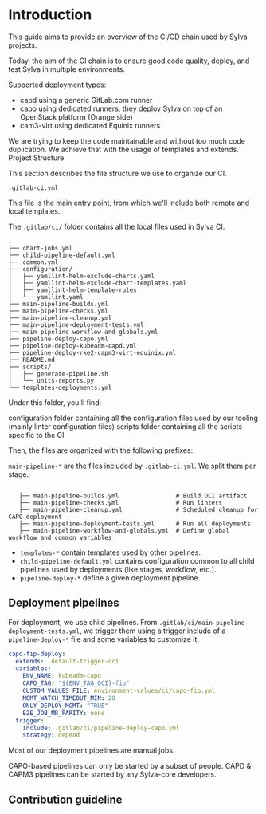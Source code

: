 # Introduction

This guide aims to provide an overview of the CI/CD chain used by Sylva projects.

Today, the aim of the CI chain is to ensure good code quality, deploy, and test Sylva in multiple environments.

Supported deployment types:

* capd using a generic GitLab.com runner
* capo using dedicated runners, they deploy Sylva on top of an OpenStack platform (Orange side)
* cam3-virt using dedicated Equinix runners

We are trying to keep the code maintainable and without too much code duplication. We achieve that with the usage of templates and extends.
Project Structure

This section describes the file structure we use to organize our CI.

`.gitlab-ci.yml`

This file is the main entry point, from which we'll include both remote and local templates.

The `.gitlab/ci/` folder contains all the local files used in Sylva CI.

```shell
.
├── chart-jobs.yml
├── child-pipeline-default.yml
├── common.yml
├── configuration/
│   ├── yamllint-helm-exclude-charts.yaml
│   ├── yamllint-helm-exclude-chart-templates.yaml
│   ├── yamllint-helm-template-rules
│   └── yamllint.yaml
├── main-pipeline-builds.yml
├── main-pipeline-checks.yml
├── main-pipeline-cleanup.yml
├── main-pipeline-deployment-tests.yml
├── main-pipeline-workflow-and-globals.yml
├── pipeline-deploy-capo.yml
├── pipeline-deploy-kubeadm-capd.yml
├── pipeline-deploy-rke2-capm3-virt-equinix.yml
├── README.md
├── scripts/
│   ├── generate-pipeline.sh
│   └── units-reports.py
└── templates-deployments.yml
```

Under this folder, you'll find:

configuration folder containing all the configuration files used by our tooling (mainly linter configuration files) scripts folder containing all the scripts specific to the CI

Then, the files are organized with the following prefixes:

`main-pipeline-*` are the files included by `.gitlab-ci.yml`. We split them per stage.

 ```shell

    ├── main-pipeline-builds.yml                # Build OCI artifact
    ├── main-pipeline-checks.yml                # Run linters
    ├── main-pipeline-cleanup.yml               # Scheduled cleanup for CAPO deployment
    ├── main-pipeline-deployment-tests.yml      # Run all deployments
    ├── main-pipeline-workflow-and-globals.yml  # Define global workflow and common variables
```

* `templates-*` contain templates used by other pipelines.
* `child-pipeline-default.yml` contains configuration common to all child pipelines used by deployments (like stages, workflow, etc.).
* `pipeline-deploy-*` define a given deployment pipeline.

## Deployment pipelines

For deployment, we use child pipelines. From `.gitlab/ci/main-pipeline-deployment-tests.yml`, we trigger them using a trigger include of a `pipeline-deploy-*` file and some variables to customize it.

```yaml
capo-fip-deploy:
  extends: .default-trigger-oci
  variables:
    ENV_NAME: kubeadm-capo
    CAPO_TAG: "${ENV_TAG_OCI}-fip"
    CUSTOM_VALUES_FILE: environment-values/ci/capo-fip.yml
    MGMT_WATCH_TIMEOUT_MIN: 20
    ONLY_DEPLOY_MGMT: "TRUE"
    E2E_JOB_MR_PARITY: none
  trigger:
    include: .gitlab/ci/pipeline-deploy-capo.yml
    strategy: depend
```

Most of our deployment pipelines are manual jobs.

CAPO-based pipelines can only be started by a subset of people. CAPD & CAPM3 pipelines can be started by any Sylva-core developers.

## Contribution guideline

